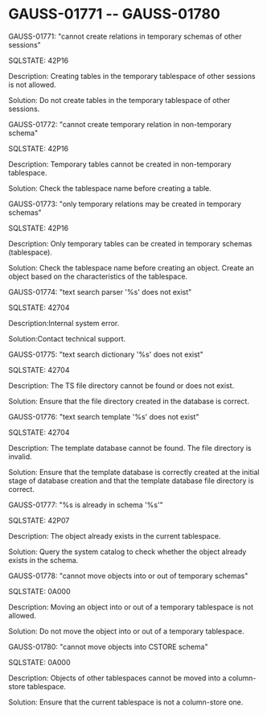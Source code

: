# GAUSS-01771 -- GAUSS-01780<a name="EN-US_TOPIC_0302073061"></a>

GAUSS-01771: "cannot create relations in temporary schemas of other sessions"

SQLSTATE: 42P16

Description: Creating tables in the temporary tablespace of other sessions is not allowed.

Solution: Do not create tables in the temporary tablespace of other sessions.

GAUSS-01772: "cannot create temporary relation in non-temporary schema"

SQLSTATE: 42P16

Description: Temporary tables cannot be created in non-temporary tablespace.

Solution: Check the tablespace name before creating a table.

GAUSS-01773: "only temporary relations may be created in temporary schemas"

SQLSTATE: 42P16

Description: Only temporary tables can be created in temporary schemas \(tablespace\).

Solution: Check the tablespace name before creating an object. Create an object based on the characteristics of the tablespace.

GAUSS-01774: "text search parser '%s' does not exist"

SQLSTATE: 42704

Description:Internal system error.

Solution:Contact technical support.

GAUSS-01775: "text search dictionary '%s' does not exist"

SQLSTATE: 42704

Description: The TS file directory cannot be found or does not exist.

Solution: Ensure that the file directory created in the database is correct.

GAUSS-01776: "text search template '%s' does not exist"

SQLSTATE: 42704

Description: The template database cannot be found. The file directory is invalid.

Solution: Ensure that the template database is correctly created at the initial stage of database creation and that the template database file directory is correct.

GAUSS-01777: "%s is already in schema '%s'"

SQLSTATE: 42P07

Description: The object already exists in the current tablespace.

Solution: Query the system catalog to check whether the object already exists in the schema.

GAUSS-01778: "cannot move objects into or out of temporary schemas"

SQLSTATE: 0A000

Description: Moving an object into or out of a temporary tablespace is not allowed.

Solution: Do not move the object into or out of a temporary tablespace.

GAUSS-01780: "cannot move objects into CSTORE schema"

SQLSTATE: 0A000

Description: Objects of other tablespaces cannot be moved into a column-store tablespace.

Solution: Ensure that the current tablespace is not a column-store one.

